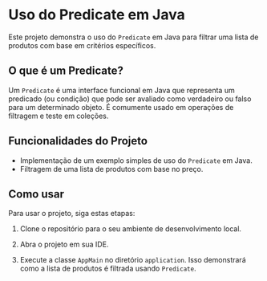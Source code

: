 # Uso do Predicate em Java

Este projeto demonstra o uso do `Predicate` em Java para filtrar uma lista de produtos com base em critérios específicos.

## O que é um Predicate?

Um `Predicate` é uma interface funcional em Java que representa um predicado (ou condição) que pode ser avaliado como verdadeiro ou falso para um determinado objeto. É comumente usado em operações de filtragem e teste em coleções.

## Funcionalidades do Projeto

- Implementação de um exemplo simples de uso do `Predicate` em Java.
- Filtragem de uma lista de produtos com base no preço.

## Como usar

Para usar o projeto, siga estas etapas:

1. Clone o repositório para o seu ambiente de desenvolvimento local.

2. Abra o projeto em sua IDE.

3. Execute a classe `AppMain` no diretório `application`. Isso demonstrará como a lista de produtos é filtrada usando `Predicate`.
